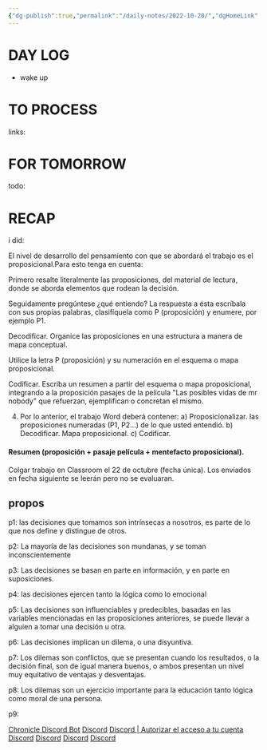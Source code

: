 ```yaml
---
{"dg-publish":true,"permalink":"/daily-notes/2022-10-20/","dgHomeLink":true,"dgPassFrontmatter":false,"dgShowBacklinks":true,"dgShowLocalGraph":true,"dgShowInlineTitle":true}
---
```



# DAY LOG
- wake up
# TO PROCESS
links:
# FOR TOMORROW
todo:
# RECAP
i did:


El nivel de desarrollo del pensamiento con que se abordará el trabajo es el proposicional.Para esto tenga en cuenta:

Primero resalte literalmente las proposiciones, del material de lectura, donde se aborda elementos que rodean la decisión. 

Seguidamente pregúntese ¿qué entiendo? La respuesta a ésta escríbala con sus propias palabras, clasifíquela como P (proposición) y enumere, por ejemplo P1. 

Decodificar. Organice las proposiciones en una estructura a manera de mapa conceptual. 

Utilice la letra P (proposición) y su numeración en el esquema o mapa proposicional. 

Codificar. Escriba un resumen a partir del esquema o mapa proposicional, integrando a la proposición pasajes de la película "Las posibles vidas de mr nobody" que refuerzan, ejemplifican o concretan el mismo. 

4. Por lo anterior, el trabajo Word deberá contener: a) Proposicionalizar. las proposiciones numeradas (P1, P2...) de lo que usted entendió. b) Decodificar. Mapa proposicional. c) Codificar.

#### Resumen (proposición + pasaje película + mentefacto proposicional).

 Colgar trabajo en Classroom el 22 de octubre (fecha única). Los enviados en fecha siguiente se leerán pero no se evaluaran.

## propos

p1: las decisiones que tomamos son intrínsecas a nosotros, es parte de lo que nos define y distingue de otros.

p2: La mayoría de las decisiones son mundanas, y se toman inconscientemente

p3: Las decisiones se basan en parte en información, y en parte en suposiciones.

p4: las decisiones ejercen tanto la lógica como lo emocional

p5: Las decisiones son influenciables y predecibles, basadas en las variables mencionadas en las proposiciones anteriores, se puede llevar a alguien a tomar una decisión u otra.

p6: Las decisiones implican un dilema, o una disyuntiva.

p7: Los dilemas son conflictos, que se presentan cuando los resultados, o la decisión final, son de igual manera buenos, o ambos presentan un nivel muy equitativo de ventajas y desventajas.

p8: Los dilemas son un ejercicio importante para la educación tanto lógica como moral de una persona.

p9: 

[Chronicle Discord Bot](https://app.chroniclebot.com/add-bot?utm_campaign=app&utm_source=discord&utm_content=profile)
[Discord](https://discord.com/api/oauth2/authorize?client_id=617706329229754379&permissions=388160&scope=bot)
[Discord | Autorizar el acceso a tu cuenta](https://discord.com/api/oauth2/authorize?client_id=837614958870921236&permissions=517543939137&scope=bot%20applications.commands)
[Discord](https://discord.com/api/oauth2/authorize?client_id=617706329229754379&permissions=388160&scope=bot)
[Discord](https://discord.com/api/oauth2/authorize?client_id=602460094940184587&permissions=85056&scope=bot%20applications.commands)
[Discord](https://discord.com/api/oauth2/authorize?client_id=714718407039385660&permissions=0&scope=bot%20applications.commands)
[Discord](https://discord.com/api/oauth2/authorize?client_id=974297735559806986&permissions=378944&scope=applications.commands%20bot)
